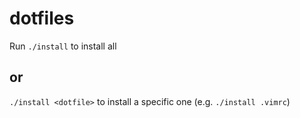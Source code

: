 # dotfiles

Run <code>./install</code> to install all

## or

<code>./install \<dotfile\></code> to install a specific one (e.g. <code>./install .vimrc</code>)


